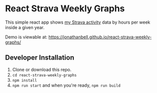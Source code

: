 # React Strava Weekly Graphs

This simple react app shows [my Strava activity](https://www.strava.com/athletes/3350904) data by hours per week inside a given year.

Demo is viewable at: <https://jonathanbell.github.io/react-strava-weekly-graphs/>

## Developer Installation

1.  Clone or download this repo.
1.  `cd react-strava-weekly-graphs`
1.  `npm install`
1.  `npm run start` and when you're ready, `npm run build`
